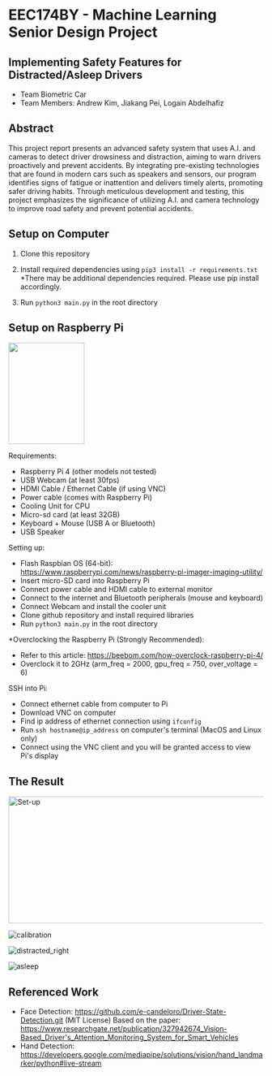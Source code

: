 # EEC174BY - Machine Learning Senior Design Project
## Implementing Safety Features for Distracted/Asleep Drivers
- Team Biometric Car
- Team Members: Andrew Kim, Jiakang Pei, Logain Abdelhafiz

## Abstract
This project report presents an advanced safety system that uses A.I. and cameras to detect driver drowsiness and distraction, aiming to warn drivers proactively and prevent accidents. By integrating pre-existing technologies that are found in modern cars such as speakers and sensors, our program identifies signs of fatigue or inattention and delivers timely alerts, promoting safer driving habits. Through meticulous development and testing, this project emphasizes the significance of utilizing A.I. and camera technology to improve road safety and prevent potential accidents.

## Setup on Computer
1. Clone this repository
2. Install required dependencies using ```pip3 install -r requirements.txt``` *There may be additional dependencies required. Please use pip install accordingly.

3. Run ```python3 main.py``` in the root directory

## Setup on Raspberry Pi

<img src="https://github.com/kim15096/eec174-biometric-car/assets/14260072/83e1c624-2833-45c5-a15c-a402322c5977" width="150" height="200">

Requirements:
- Raspberry Pi 4 (other models not tested)
- USB Webcam (at least 30fps)
- HDMI Cable / Ethernet Cable (if using VNC)
- Power cable (comes with Raspberry Pi)
- Cooling Unit for CPU
- Micro-sd card (at least 32GB)
- Keyboard + Mouse (USB A or Bluetooth)
- USB Speaker

Setting up:
- Flash Raspbian OS (64-bit): https://www.raspberrypi.com/news/raspberry-pi-imager-imaging-utility/
- Insert micro-SD card into Raspberry Pi
- Connect power cable and HDMI cable to external monitor
- Connect to the internet and Bluetooth peripherals (mouse and keyboard)
- Connect Webcam and install the cooler unit
- Clone github repository and install required libraries
- Run ```python3 main.py``` in the root directory

*Overclocking the Raspberry Pi (Strongly Recommended):
- Refer to this article: https://beebom.com/how-overclock-raspberry-pi-4/
- Overclock it to 2GHz (arm_freq = 2000, gpu_freq = 750, over_voltage = 6)

SSH into Pi:
- Connect ethernet cable from computer to Pi
- Download VNC on computer
- Find ip address of ethernet connection using ```ifconfig```
- Run ```ssh hostname@ip_address``` on computer's terminal (MacOS and Linux only)
- Connect using the VNC client and you will be granted access to view Pi's display

## The Result
<img width="1068" alt="Set-up" src="https://github.com/kim15096/eec174-biometric-car/assets/114887225/44078958-062b-4f89-8e97-bafe61bc2e7c" width= "250" height="250"/>

![calibration](https://github.com/kim15096/eec174-biometric-car/assets/114887225/25434dee-f58b-400f-891d-99a685819d8b)

![distracted_right](https://github.com/kim15096/eec174-biometric-car/assets/114887225/271a9c34-3316-4822-a33c-5d61b1750707)

![asleep](https://github.com/kim15096/eec174-biometric-car/assets/114887225/83c220b4-a076-466b-ad02-3d1440f77211)

  
## Referenced Work
- Face Detection: https://github.com/e-candeloro/Driver-State-Detection.git (MIT License) Based on the paper: https://www.researchgate.net/publication/327942674_Vision-Based_Driver's_Attention_Monitoring_System_for_Smart_Vehicles
- Hand Detection: https://developers.google.com/mediapipe/solutions/vision/hand_landmarker/python#live-stream
